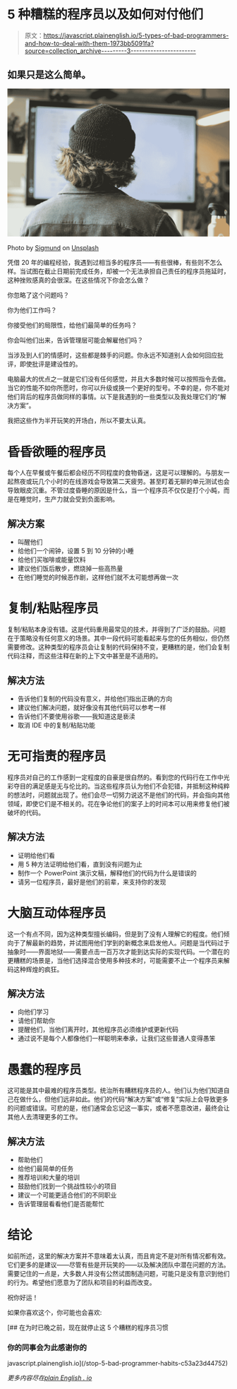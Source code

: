 # 5 种糟糕的程序员以及如何对付他们

> 原文：<https://javascript.plainenglish.io/5-types-of-bad-programmers-and-how-to-deal-with-them-1973bb5091fa?source=collection_archive---------3----------------------->

## 如果只是这么简单。

![](img/9924f8f47b7cd6661cc965504efa9976.png)

Photo by [Sigmund](https://unsplash.com/@sigmund?utm_source=medium&utm_medium=referral) on [Unsplash](https://unsplash.com?utm_source=medium&utm_medium=referral)

凭借 20 年的编程经验，我遇到过相当多的程序员——有些很棒，有些则不怎么样。当试图在截止日期前完成任务，却被一个无法承担自己责任的程序员拖延时，这种挫败感真的会很深。在这些情况下你会怎么做？

你忽略了这个问题吗？

你为他们工作吗？

你接受他们的局限性，给他们最简单的任务吗？

你会叫他们出来，告诉管理层可能会解雇他们吗？

当涉及到人们的情感时，这些都是棘手的问题。你永远不知道别人会如何回应批评，即使批评是建设性的。

电脑最大的优点之一就是它们没有任何感觉，并且大多数时候可以按照指令去做。当它的性能不如你所愿时，你可以升级或换一个更好的型号。不幸的是，你不能对他们背后的程序员做同样的事情。以下是我遇到的一些类型以及我处理它们的“解决方案”。

我把这些作为半开玩笑的开场白，所以不要太认真。

# 昏昏欲睡的程序员

每个人在早餐或午餐后都会经历不同程度的食物昏迷，这是可以理解的。与朋友一起熬夜或玩几个小时的在线游戏会导致第二天疲劳。甚至盯着无聊的单元测试也会导致眼皮沉重。不管过度昏睡的原因是什么，当一个程序员不仅仅是打个小盹，而是在睡觉时，生产力就会受到负面影响。

## **解决方案**

*   叫醒他们
*   给他们一个闹钟，设置 5 到 10 分钟的小睡
*   给他们买咖啡或能量饮料
*   建议他们饭后散步，燃烧掉一些高热量
*   在他们睡觉的时候恶作剧，这样他们就不太可能想再做一次

# 复制/粘贴程序员

复制/粘贴本身没有错。这是代码重用最常见的技术，并得到了广泛的鼓励。问题在于策略没有任何意义的场景。其中一段代码可能看起来与您的任务相似，但仍然需要修改。这种类型的程序员会让复制的代码保持不变，更糟糕的是，他们会复制代码注释，而这些注释在新的上下文中甚至是不适用的。

## 解决方法

*   告诉他们复制的代码没有意义，并给他们指出正确的方向
*   建议他们解决问题，就好像没有其他代码可以参考一样
*   告诉他们不要使用谷歌——我知道这是亵渎
*   取消 IDE 中的复制/粘贴功能

# 无可指责的程序员

程序员对自己的工作感到一定程度的自豪是很自然的。看到您的代码行在工作中光彩夺目的满足感是无与伦比的。当这些程序员认为他们不会犯错，并抵制这种纯粹的想法时，问题就出现了。他们会尽一切努力说这不是他们的代码，并会指向其他领域，即使它们是不相关的。花在争论他们的案子上的时间本可以用来修复他们被破坏的代码。

## 解决方法

*   证明给他们看
*   用 5 种方法证明给他们看，直到没有问题为止
*   制作一个 PowerPoint 演示文稿，解释他们的代码为什么是错误的
*   请另一位程序员，最好是他们的前辈，来支持你的发现

# 大脑互动体程序员

这一个有点不同，因为这种类型擅长编码，但是到了没有人理解它的程度。他们倾向于了解最新的趋势，并试图用他们学到的新概念来启发他人。问题是当代码过于抽象时——界面地狱——需要点击一百万次才能到达实际的实现代码。一个潜在的更糟糕的场景是，当他们选择混合使用多种技术时，可能需要不止一个程序员来解码这种辉煌的疯狂。

## 解决方法

*   向他们学习
*   请他们帮助你
*   提醒他们，当他们离开时，其他程序员必须维护或更新代码
*   通过说不是每个人都像他们一样聪明来奉承，让我们这些普通人变得愚笨

# 愚蠢的程序员

这可能是其中最难的程序员类型。统治所有糟糕程序员的人。他们认为他们知道自己在做什么，但他们远非如此。他们的代码“解决方案”或“修复”实际上会导致更多的问题或错误。可悲的是，他们通常会忘记这一事实，或者不愿意改进，最终会让其他人去清理更多的工作。

## 解决方法

*   帮助他们
*   给他们最简单的任务
*   推荐培训和大量的培训
*   鼓励他们找到一个挑战性较小的项目
*   建议一个可能更适合他们的不同职业
*   告诉管理层看看他们是否能帮忙

# 结论

如前所述，这里的解决方案并不意味着太认真，而且肯定不是对所有情况都有效。它们更多的是建议——尽管有些是开玩笑的——以及解决团队中潜在问题的方法。需要记住的一点是，大多数人并没有公然试图制造问题，可能只是没有意识到他们的行为。希望他们愿意为了团队和项目的利益而改变。

祝你好运！

如果你喜欢这个，你可能也会喜欢:

[](/stop-5-bad-programmer-habits-c53a23d44752) [## 在为时已晚之前，现在就停止这 5 个糟糕的程序员习惯

### 你的同事会为此感谢你的

javascript.plainenglish.io](/stop-5-bad-programmer-habits-c53a23d44752) 

*更多内容尽在*[*plain English . io*](http://plainenglish.io/)
